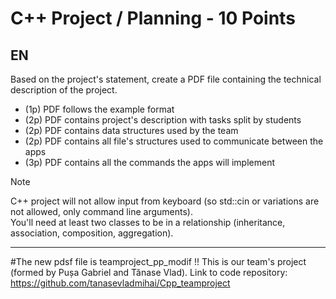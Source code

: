 # C++ Project / Planning - 10 Points
## EN
Based on the project's statement, create a PDF file containing the technical description of the project.

- (1p) PDF follows the example format
- (2p) PDF contains project's description with tasks split by students
- (2p) PDF contains data structures used by the team
- (2p) PDF contains all file's structures used to communicate between the apps
- (3p) PDF contains all the commands the apps will implement

> [!note]
> C++ project will not allow input from keyboard (so std::cin or variations are not allowed, only command line arguments). <br/>
> You'll need at least two classes to be in a relationship (inheritance, association, composition, aggregation).

-------------------------------------------------------------------------------------------------------------------------------------------

#The new pdsf file is teamproject_pp_modif !!
This is our team's project (formed by Pușa Gabriel and Tănase Vlad).
Link to code repository: https://github.com/tanasevladmihai/Cpp_teamproject
